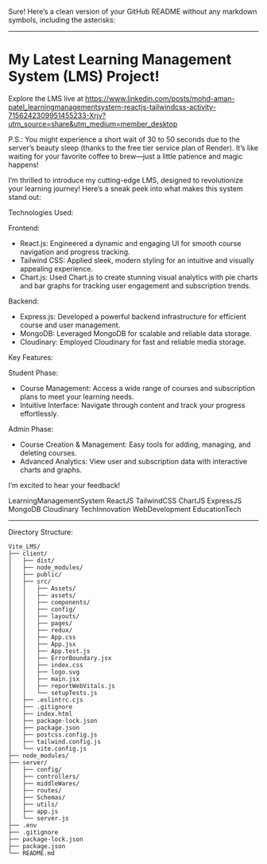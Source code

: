 Sure! Here’s a clean version of your GitHub README without any markdown symbols, including the asterisks:

---

# My Latest Learning Management System (LMS) Project! 

Explore the LMS live at https://www.linkedin.com/posts/mohd-aman-patel_learningmanagementsystem-reactjs-tailwindcss-activity-7156242309951455233-Xrjv?utm_source=share&utm_medium=member_desktop

P.S.: You might experience a short wait of 30 to 50 seconds due to the server’s beauty sleep (thanks to the free tier service plan of Render). It’s like waiting for your favorite coffee to brew—just a little patience and magic happens!

I’m thrilled to introduce my cutting-edge LMS, designed to revolutionize your learning journey! Here’s a sneak peek into what makes this system stand out:

Technologies Used:

Frontend:

- React.js: Engineered a dynamic and engaging UI for smooth course navigation and progress tracking.
- Tailwind CSS: Applied sleek, modern styling for an intuitive and visually appealing experience.
- Chart.js: Used Chart.js to create stunning visual analytics with pie charts and bar graphs for tracking user engagement and subscription trends.

Backend:

- Express.js: Developed a powerful backend infrastructure for efficient course and user management.
- MongoDB: Leveraged MongoDB for scalable and reliable data storage.
- Cloudinary: Employed Cloudinary for fast and reliable media storage.

Key Features:

Student Phase:

- Course Management: Access a wide range of courses and subscription plans to meet your learning needs.
- Intuitive Interface: Navigate through content and track your progress effortlessly.

Admin Phase:

- Course Creation & Management: Easy tools for adding, managing, and deleting courses.
- Advanced Analytics: View user and subscription data with interactive charts and graphs.

I’m excited to hear your feedback!

LearningManagementSystem ReactJS TailwindCSS ChartJS ExpressJS MongoDB Cloudinary TechInnovation WebDevelopment EducationTech

---

Directory Structure:

```
Vite_LMS/
├── client/
│   ├── dist/
│   ├── node_modules/
│   ├── public/
│   ├── src/
│   │   ├── Assets/
│   │   ├── assets/
│   │   ├── components/
│   │   ├── config/
│   │   ├── layouts/
│   │   ├── pages/
│   │   ├── redux/
│   │   ├── App.css
│   │   ├── App.jsx
│   │   ├── App.test.js
│   │   ├── ErrorBoundary.jsx
│   │   ├── index.css
│   │   ├── logo.svg
│   │   ├── main.jsx
│   │   ├── reportWebVitals.js
│   │   └── setupTests.js
│   ├── .eslintrc.cjs
│   ├── .gitignore
│   ├── index.html
│   ├── package-lock.json
│   ├── package.json
│   ├── postcss.config.js
│   ├── tailwind.config.js
│   └── vite.config.js
├── node_modules/
├── server/
│   ├── config/
│   ├── controllers/
│   ├── middleWares/
│   ├── routes/
│   ├── Schemas/
│   ├── utils/
│   ├── app.js
│   └── server.js
├── .env
├── .gitignore
├── package-lock.json
├── package.json
└── README.md
```
